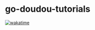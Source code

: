 # go-doudou-tutorials

[![wakatime](https://wakatime.com/badge/user/852bcf22-8a37-460a-a8e2-115833174eba/project/601b0ac6-adb0-4907-8a8a-6156a7f346f5.svg)](https://wakatime.com/badge/user/852bcf22-8a37-460a-a8e2-115833174eba/project/601b0ac6-adb0-4907-8a8a-6156a7f346f5)